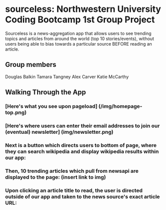 # sourceless: Northwestern University Coding Bootcamp 1st Group Project

Sourceless is a news-aggregation app that allows users to see trending topics and articles from around the world (top 10 stories/events), without users being able to bias towards a particular source BEFORE reading an article.

## Group members
Douglas Balkin
Tamara Tangney
Alex Carver
Katie McCarthy

## Walking Through the App

### [Here's what you see upon pageload] (/img/homepage-top.png) 

### [Here's where users can enter their email addresses to join our (eventual) newsletter] (img/newsletter.png)

### Next is a button which directs users to bottom of page, where they can search wikipedia and display wikipedia results within our app:

### Then, 10 trending articles which pull from newsapi are displayed to the page: (insert link to img)

### Upon clicking an article title to read, the user is directed outside of our app and taken to the news source's exact article URL:




